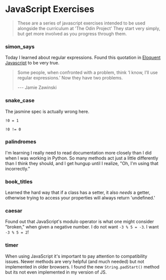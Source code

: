 # JavaScript Exercises
> These are a series of javascript exercises intended to be used alongside the curriculum at 'The Odin Project'  They start very simply, but get more involved as you progress through them.

### simon_says
Today I learned about regular expressions. Found this quotation in [Eloquent Javascript](https://eloquentjavascript.net/09_regexp.html) to be very true.
>Some people, when confronted with a problem, think ‘I know, I’ll use regular expressions.’ Now they have two problems.
>
> --- Jamie Zawinski

### snake_case
The jasmine spec is actually wrong here.

`!0 = 1`

`!0 != 0`

### palindromes
I'm learning I really need to read documentation more closely than I did when I was working in Python. So many methods act just a little differently than I think they should, and I get hungup until I realize, "Oh, I'm using that incorrectly."

### book_titles
Learned the hard way that if a class has a setter, it also *needs* a getter, otherwise trying to access your properties will always return 'undefined.'

### caesar
Found out that JavaScript's modulo operator is what one might consider "broken," when given a negative number. I do not want `-3 % 5 = -3`. I want `-3 % 5 = 2`!

### timer
When using JavaScript it's important to pay attention to compatibility issues. Newer methods are very helpful (and much needed) but not implemented in older browsers. I found the new `String.padStart()` method but its not even implemented in my version of JS.
